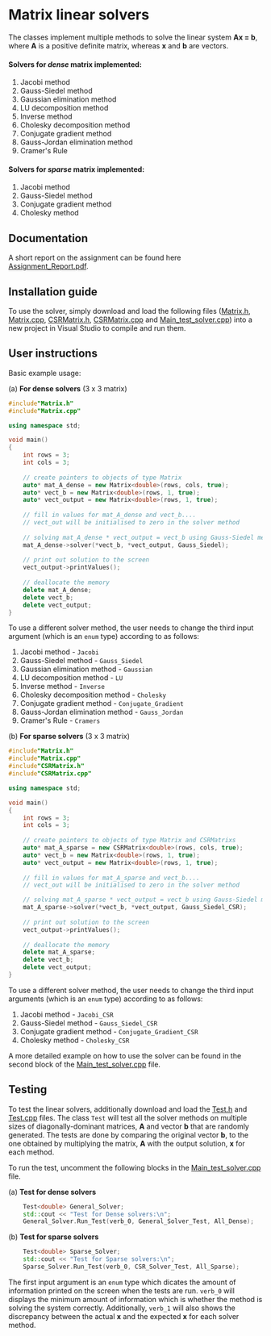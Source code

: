 # Matrix linear solvers

The classes implement multiple methods to solve the linear system **Ax = b**, where **A** is a positive definite matrix, whereas **x** and **b** are vectors.

#### Solvers for *dense* matrix implemented:

1.  Jacobi method
2.  Gauss-Siedel method
3.  Gaussian elimination method
4.  LU decomposition method
5.  Inverse method
6.  Cholesky decomposition method
7.  Conjugate gradient method
8.  Gauss-Jordan elimination method
9.  Cramer's Rule

#### Solvers for *sparse* matrix implemented:

1.  Jacobi method
2.  Gauss-Siedel method
3.  Conjugate gradient method
4.  Cholesky method

## Documentation

A short report on the assignment can be found here [Assignment_Report.pdf](Assignment_Report.pdf).

## Installation guide

To use the solver, simply download and load the following files ([Matrix.h](Matrix.h), [Matrix.cpp](Matrix.cpp), [CSRMatrix.h](CSRMatrix.h), [CSRMatrix.cpp](CSRMatrix.cpp) and [Main_test_solver.cpp](Main_test_solver.cpp)) into a new project in Visual Studio to compile and run them.

## User instructions

Basic example usage:

 (a) **For dense solvers** (3 x 3 matrix)
 
```c++
#include"Matrix.h"
#include"Matrix.cpp"

using namespace std;

void main()
{
    int rows = 3;
    int cols = 3;
    
    // create pointers to objects of type Matrix
    auto* mat_A_dense = new Matrix<double>(rows, cols, true);
    auto* vect_b = new Matrix<double>(rows, 1, true);
    auto* vect_output = new Matrix<double>(rows, 1, true);
    
    // fill in values for mat_A_dense and vect_b....
    // vect_out will be initialised to zero in the solver method
       
    // solving mat_A_dense * vect_output = vect_b using Gauss-Siedel method
    mat_A_dense->solver(*vect_b, *vect_output, Gauss_Siedel);
    
    // print out solution to the screen
    vect_output->printValues();
    
    // deallocate the memory
    delete mat_A_dense;
    delete vect_b;
    delete vect_output;
}
```

To use a different solver method, the user needs to change the third input argument (which is an `enum` type) according to as follows:

1.  Jacobi method - `Jacobi`
2.  Gauss-Siedel method - `Gauss_Siedel`
3.  Gaussian elimination method - `Gaussian`
4.  LU decomposition method - `LU`
5.  Inverse method - `Inverse`
6.  Cholesky decomposition method - `Cholesky`
7.  Conjugate gradient method - `Conjugate_Gradient`
8.  Gauss-Jordan elimination method - `Gauss_Jordan`
9.  Cramer's Rule - `Cramers`

(b) **For sparse solvers** (3 x 3 matrix)

```c++
#include"Matrix.h"
#include"Matrix.cpp"
#include"CSRMatrix.h"
#include"CSRMatrix.cpp"

using namespace std;

void main()
{
    int rows = 3;
    int cols = 3;
    
    // create pointers to objects of type Matrix and CSRMatrixs
    auto* mat_A_sparse = new CSRMatrix<double>(rows, cols, true);
    auto* vect_b = new Matrix<double>(rows, 1, true);
    auto* vect_output = new Matrix<double>(rows, 1, true);
    
    // fill in values for mat_A_sparse and vect_b....
    // vect_out will be initialised to zero in the solver method

    // solving mat_A_sparse * vect_output = vect_b using Gauss-Siedel method
    mat_A_sparse->solver(*vect_b, *vect_output, Gauss_Siedel_CSR);
    
    // print out solution to the screen
    vect_output->printValues();
    
    // deallocate the memory
    delete mat_A_sparse;
    delete vect_b;
    delete vect_output;
}   
```

To use a different solver method, the user needs to change the third input arguments (which is an `enum` type) according to as follows:

1.  Jacobi method - `Jacobi_CSR`
2.  Gauss-Siedel method - `Gauss_Siedel_CSR`
3.  Conjugate gradient method - `Conjugate_Gradient_CSR`
4.  Cholesky method - `Cholesky_CSR`

A more detailed example on how to use the solver can be found in the second block of the [Main_test_solver.cpp](Main_test_solver.cpp) file. 


## Testing

To test the linear solvers, additionally download and load the [Test.h](Test.h) and [Test.cpp](Test.cpp) files. The class `Test` will test all the solver methods on multiple sizes of diagonally-dominant matrices, **A** and vector **b** that are randomly generated. The tests are done by comparing the original vector **b**, to the one obtained by multiplying the matrix, **A** with the output solution, **x** for each method. 

To run the test, uncomment the following blocks in the [Main_test_solver.cpp](Main_test_solver.cpp) file.
 
 (a) **Test for dense solvers**
 
```c++
    Test<double> General_Solver;
    std::cout << "Test for Dense solvers:\n";
    General_Solver.Run_Test(verb_0, General_Solver_Test, All_Dense);
```

(b) **Test for sparse solvers**

```c++
    Test<double> Sparse_Solver;
    std::cout << "Test for Sparse solvers:\n";
    Sparse_Solver.Run_Test(verb_0, CSR_Solver_Test, All_Sparse);
```

The first input argument is an `enum` type which dicates the amount of information printed on the screen when the tests are run. `verb_0` will displays the minimum amount of information which is whether the method is solving the system correctly. Additionally, `verb_1` will also shows the discrepancy between the actual **x** and the expected **x** for each solver method.
